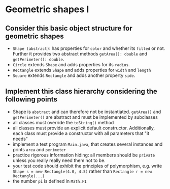 # Geometric shapes I

## Consider this basic object structure for geometric shapes

* `Shape (abstract)`: has properties for `color` and whether its `filled` or not. Further it provides two abstract methods `getArea(): double` and `getPerimeter(): double`.
* `Circle` extends `Shape` and adds properties for its `radius`. 
* `Rectangle` extends `Shape` and adds properties for `width` and `length`
* `Square` extends `Rectangle` and adds another property `side`. 

## Implement this class hierarchy considering the following points
* Shape is `abstract` and can therefore not be instantiated. `getArea()` and `getPerimeter()` are abstract and must be implemented by subclasses
* all classes must override the `toString()` method
* all classes must provide an explicit default constructor. Additionally, each class must provide a constructor with all parameters that "it needs"
* implement a test program `Main.java`, that creates several instances and prints `area` and `perimeter`
* practice rigorous information hiding: all members should be `private` unless you really really need them not to be.
* your test code should exhibit the principles of polymorphism, e.g. write ```Shape s = new Rectangle(4.0, 4.5)``` rather than
```Rectangle r = new Rectangle(...)```
* the number `pi` is defined in `Math.PI`
